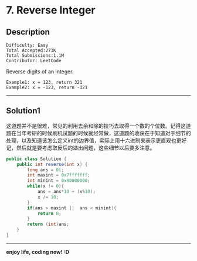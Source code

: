 # 7. Reverse Integer

## Description

```
Difficulty: Easy
Total Accepted:273K
Total Submissions:1.1M
Contributor: LeetCode
```

Reverse digits of an integer.

```
Example1: x = 123, return 321
Example2: x = -123, return -321
```

***

## Solution1
  这道题并不是很难，常见的利用去余和除的技巧去取得一个数的个位数。记得这道题在当年考研的时候刷机试题的时候就经常做，这道题的收获在于知道对于细节的处理，以及知道该怎么定义int的边界值，实际上用十六进制来表示更直观也更好记，然后就是要考虑取反后的溢出问题，这些细节以后要多注意。

```java
public class Solution {
    public int reverse(int x) {
        long ans = 0l;
        int maxint = 0x7fffffff;
        int minint = 0x80000000;
        while(x != 0){
            ans = ans*10 + (x%10);
            x /= 10;
        }
        if(ans > maxint ||  ans < minint){
            return 0;
        }
        return (int)ans;
    }
}
```

***

**enjoy life, coding now! :D**
